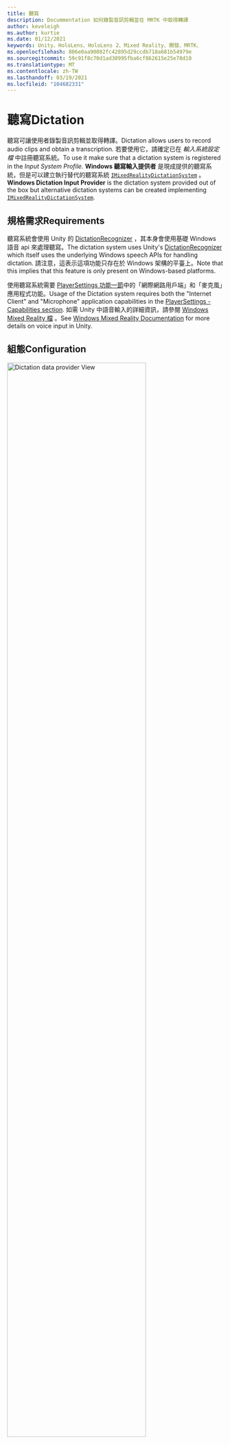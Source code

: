 ```yaml
---
title: 聽寫
description: Docummentation 如何錄製音訊剪輯並在 MRTK 中取得轉譯
author: keveleigh
ms.author: kurtie
ms.date: 01/12/2021
keywords: Unity、HoloLens、HoloLens 2、Mixed Reality、開發、MRTK、
ms.openlocfilehash: 806e0aa90082fc42895d29ccdb718a681b54979e
ms.sourcegitcommit: 59c91f8c70d1ad30995fba6cf862615e25e78d10
ms.translationtype: MT
ms.contentlocale: zh-TW
ms.lasthandoff: 03/19/2021
ms.locfileid: "104682331"
---
```

# <a name="dictation"></a><span data-ttu-id="a1c22-104">聽寫</span><span class="sxs-lookup"><span data-stu-id="a1c22-104">Dictation</span></span>

<span data-ttu-id="a1c22-105">聽寫可讓使用者錄製音訊剪輯並取得轉譯。</span><span class="sxs-lookup"><span data-stu-id="a1c22-105">Dictation allows users to record audio clips and obtain a transcription.</span></span> <span data-ttu-id="a1c22-106">若要使用它，請確定已在 *輸入系統設定檔* 中註冊聽寫系統。</span><span class="sxs-lookup"><span data-stu-id="a1c22-106">To use it make sure that a dictation system is registered in the *Input System Profile*.</span></span> <span data-ttu-id="a1c22-107">**Windows 聽寫輸入提供者** 是現成提供的聽寫系統，但是可以建立執行替代的聽寫系統 [`IMixedRealityDictationSystem`](xref:Microsoft.MixedReality.Toolkit.Input.IMixedRealityDictationSystem) 。</span><span class="sxs-lookup"><span data-stu-id="a1c22-107">**Windows Dictation Input Provider** is the dictation system provided out of the box but alternative dictation systems can be created implementing [`IMixedRealityDictationSystem`](xref:Microsoft.MixedReality.Toolkit.Input.IMixedRealityDictationSystem).</span></span>

## <a name="requirements"></a><span data-ttu-id="a1c22-108">規格需求</span><span class="sxs-lookup"><span data-stu-id="a1c22-108">Requirements</span></span>

<span data-ttu-id="a1c22-109">聽寫系統會使用 Unity 的 [DictationRecognizer](https://docs.unity3d.com/ScriptReference/Windows.Speech.DictationRecognizer.html) ，其本身會使用基礎 Windows 語音 api 來處理聽寫。</span><span class="sxs-lookup"><span data-stu-id="a1c22-109">The dictation system uses Unity's [DictationRecognizer](https://docs.unity3d.com/ScriptReference/Windows.Speech.DictationRecognizer.html) which itself uses the underlying Windows speech APIs for handling dictation.</span></span> <span data-ttu-id="a1c22-110">請注意，這表示這項功能只存在於 Windows 架構的平臺上。</span><span class="sxs-lookup"><span data-stu-id="a1c22-110">Note that this implies that this feature is only present on Windows-based platforms.</span></span>

<span data-ttu-id="a1c22-111">使用聽寫系統需要 [PlayerSettings 功能一節](https://docs.unity3d.com/Manual/class-PlayerSettingsWSA.html#Capabilities)中的「網際網路用戶端」和「麥克風」應用程式功能。</span><span class="sxs-lookup"><span data-stu-id="a1c22-111">Usage of the Dictation system requires both the "Internet Client" and "Microphone" application capabilities in the [PlayerSettings - Capabilities section](https://docs.unity3d.com/Manual/class-PlayerSettingsWSA.html#Capabilities).</span></span>
<span data-ttu-id="a1c22-112">如需 Unity 中語音輸入的詳細資訊，請參閱 [Windows Mixed Reality 檔](https://docs.microsoft.com/windows/mixed-reality/voice-input-in-unity#dictation) 。</span><span class="sxs-lookup"><span data-stu-id="a1c22-112">See [Windows Mixed Reality Documentation](https://docs.microsoft.com/windows/mixed-reality/voice-input-in-unity#dictation) for more details on voice input in Unity.</span></span>

## <a name="configuration"></a><span data-ttu-id="a1c22-113">組態</span><span class="sxs-lookup"><span data-stu-id="a1c22-113">Configuration</span></span>

<img src="../images/input/DictationDataProvider.png" width="80%" class="center" alt="Dictation data provider View">

<span data-ttu-id="a1c22-114">設定好聽寫服務之後，您可以使用 [`DictationHandler`](xref:Microsoft.MixedReality.Toolkit.Input.DictationHandler) 腳本來啟動和停止錄製會話，並透過 UnityEvents 取得轉譯結果。</span><span class="sxs-lookup"><span data-stu-id="a1c22-114">Once you have a dictation service set up, you can use the [`DictationHandler`](xref:Microsoft.MixedReality.Toolkit.Input.DictationHandler) script to start and stop recording sessions and obtain the transcription results via UnityEvents.</span></span>

<img src="../images/input/DictationHandler.png" width="80%" class="center" alt="Dictation Handler View">

- <span data-ttu-id="a1c22-115">當使用者在到目前為止所捕獲音訊的早期轉譯時，會引發 **聽寫假設**。</span><span class="sxs-lookup"><span data-stu-id="a1c22-115">**Dictation Hypothesis** is raised as the user speaks with early, rough transcriptions of the audio captured so far.</span></span>
- <span data-ttu-id="a1c22-116">**聽寫結果** 會在每個句子的結尾引發 (也就是當使用者) 暫停時，會產生截至目前為止所捕獲音訊的最後轉譯。</span><span class="sxs-lookup"><span data-stu-id="a1c22-116">**Dictation Result** is raised at the end of each sentence (i.e. when the user pauses) with the final transcription of the audio captured so far.</span></span>
- <span data-ttu-id="a1c22-117">錄製會話的結尾會產生 **聽寫完成**，並包含音訊的完整、最後轉譯。</span><span class="sxs-lookup"><span data-stu-id="a1c22-117">**Dictation Complete** is raised at the end of the recording session with the full, final transcription of the audio.</span></span>
- <span data-ttu-id="a1c22-118">引發 **聽寫錯誤**，以通知聽寫服務中的錯誤。</span><span class="sxs-lookup"><span data-stu-id="a1c22-118">**Dictation Error** is raised to inform of errors in the dictation service.</span></span> <span data-ttu-id="a1c22-119">此案例中的轉譯包含錯誤的描述。</span><span class="sxs-lookup"><span data-stu-id="a1c22-119">The transcription in this case contains a description of the error.</span></span>

## <a name="example-scene"></a><span data-ttu-id="a1c22-120">範例場景</span><span class="sxs-lookup"><span data-stu-id="a1c22-120">Example scene</span></span>

<span data-ttu-id="a1c22-121">中的 **聽寫** 場景會 `MRTK/Examples/Demos/Input/Scenes/Dictation` 顯示 `DictationHandler` 使用中的腳本。</span><span class="sxs-lookup"><span data-stu-id="a1c22-121">**Dictation** scene in `MRTK/Examples/Demos/Input/Scenes/Dictation` shows the `DictationHandler` script in use.</span></span> <span data-ttu-id="a1c22-122">如果您需要更多控制，您可以擴充此腳本或建立自己的執行 [`IMixedRealityDictationHandler`](xref:Microsoft.MixedReality.Toolkit.Input.IMixedRealityDictationHandler) ，以直接接收聽寫事件。</span><span class="sxs-lookup"><span data-stu-id="a1c22-122">If you need more control, you can either extend this script or create your own implementing [`IMixedRealityDictationHandler`](xref:Microsoft.MixedReality.Toolkit.Input.IMixedRealityDictationHandler) to receive dictation events directly.</span></span>

<img src="../images/input/DictationDemo.png" width="80%" class="center" alt="Demo View">
